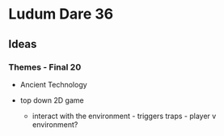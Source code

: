 # Ludum Dare 36

## Ideas

### Themes - Final 20

- Ancient Technology

- top down 2D game
    - interact with the environment - triggers traps - player v environment?